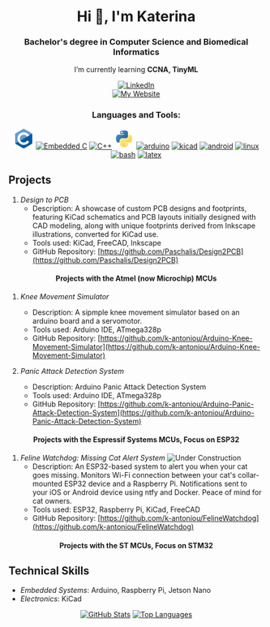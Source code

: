 <h1 align="center">Hi 👋, I'm Katerina</h1>
<h3 align="center">Bachelor's degree in Computer Science and Biomedical Informatics</h3>
<p align="center">
I’m currently learning <strong>CCNA, TinyML</strong>
</p>
<p align="center">
  <a href="https://www.linkedin.com/in/kate-antoniou/"><img src="https://img.shields.io/badge/-LinkedIn-blue?style=flat-square&logo=Linkedin&logoColor=white" alt="LinkedIn"></a>
  <br>
  <a href="https://k-antoniou.github.io"><img src="https://img.shields.io/badge/Visit%20My%20Website-ff69b4?style=flat-square&logo=google-chrome&logoColor=white" alt="My Website"></a>
  </p>



<h3 align="center">Languages and Tools:</h3>
<p align="center">
  <a href="https://www.cprogramming.com/" target="_blank" rel="noreferrer"><img src="https://raw.githubusercontent.com/devicons/devicon/master/icons/c/c-original.svg" alt="c" width="40" height="40"/></a>
  <a href="https://www.mygreatlearning.com/blog/embedded-c/" target="_blank" rel="noreferrer"><img src="https://cdn.jsdelivr.net/gh/devicons/devicon/icons/embeddedc/embeddedc-plain.svg"" alt="Embedded C" width="40" height="40"/></a>
  <a href="https://en.cppreference.com/w/" target="_blank" rel="noreferrer"><img src="https://upload.wikimedia.org/wikipedia/commons/1/18/ISO_C%2B%2B_Logo.svg" alt="C++" width="40" height="40"/></a>
  <a href="https://www.python.org" target="_blank" rel="noreferrer"><img src="https://raw.githubusercontent.com/devicons/devicon/master/icons/python/python-original.svg" alt="python" width="40" height="40"/></a>
  <a href="https://www.arduino.cc/" target="_blank" rel="noreferrer"><img src="https://www.arduino.cc/favicon.ico" alt="arduino" width="40" height="40"/></a>
  <a href="https://www.kicad.org/" target="_blank" rel="noreferrer"><img src="https://user-images.githubusercontent.com/352202/53980744-60746100-4111-11e9-9f8c-17ca6b50efd8.png" alt="kicad" width="40" height="40"/></a>
  <a href="https://developer.android.com/studio" target="_blank" rel="noreferrer"><img src="https://cdn.jsdelivr.net/gh/devicons/devicon@latest/icons/androidstudio/androidstudio-original.svg" alt="android" width="40" height="40"/></a>
  <a href="https://www.kernel.org/" target="_blank" rel="noreferrer"><img src="https://www.kernel.org/theme/images/logos/tux.png" alt="linux" width="40" height="40"/></a>
  <a href="https://www.gnu.org/software/bash/" target="_blank" rel="noreferrer"><img src="https://cdn.jsdelivr.net/gh/devicons/devicon@latest/icons/bash/bash-original.svg" alt="bash" width="40" height="40"/></a>
  <a href="https://www.latex-project.org/" target="_blank" rel="noreferrer"> <img src="https://www.latex-project.org/favicon.ico" alt="latex" width="40" height="40"/></a>
</p>

## Projects

1. *Design to PCB*
   - Description: A showcase of custom PCB designs and footprints, featuring KiCad schematics and PCB layouts initially designed with CAD modeling, along with unique footprints derived from Inkscape illustrations, converted for KiCad use. 
   - Tools used: KiCad, FreeCAD, Inkscape
   - GitHub Repository: [https://github.com/Paschalis/Design2PCB](https://github.com/Paschalis/Design2PCB) 
   
#### <div align="center">Projects with the Atmel (now Microchip) MCUs</div>

1. *Knee Movement Simulator* 
   - Description: A sipmple knee movement simulator based on an arduino board and a servomotor.
   - Tools used: Arduino IDE, ATmega328p
   - GitHub Repository: [https://github.com/k-antoniou/Arduino-Knee-Movement-Simulator](https://github.com/k-antoniou/Arduino-Knee-Movement-Simulator) 

1. *Panic Attack Detection System* 
   - Description: Arduino Panic Attack Detection System 
   - Tools used: Arduino IDE, ATmega328p
   - GitHub Repository: [https://github.com/k-antoniou/Arduino-Panic-Attack-Detection-System](https://github.com/k-antoniou/Arduino-Panic-Attack-Detection-System)    

#### <div align="center">Projects with the Espressif Systems MCUs, Focus on ESP32</div>

1. *Feline Watchdog: Missing Cat Alert System* ![Under Construction](https://img.shields.io/badge/status-in%20progress-green)
   - Description: An ESP32-based system to alert you when your cat goes missing. Monitors Wi-Fi connection between your cat's collar-mounted ESP32 device and a Raspberry Pi. Notifications sent to your iOS or Android device using ntfy and Docker. Peace of mind for cat owners.
   - Tools used: ESP32, Raspberry Pi, KiCad, FreeCAD
   - GitHub Repository: [https://github.com/k-antoniou/FelineWatchdog](https://github.com/k-antoniou/FelineWatchdog) 

#### <div align="center">Projects with the ST MCUs, Focus on STM32</div>

## Technical Skills
- *Embedded Systems*: Arduino, Raspberry Pi, Jetson Nano
- *Electronics*: KiCad


<p align="center">
  <a href="https://github-readme-stats.vercel.app/api?username=k-antoniou&show_icons=true&hide_title=true"><img src="https://github-readme-stats.vercel.app/api?username=k-antoniou&show_icons=true&hide_title=true" alt="GitHub Stats"></a>
  <a href="https://github-readme-stats.vercel.app/api/top-langs/?username=k-antoniou&layout=compact&hide=html,css"><img src="https://github-readme-stats.vercel.app/api/top-langs/?username=k-antoniou&layout=compact&hide=html,css" alt="Top Languages"></a>

</p>


<!--
*k-antoniou/k-antoniou* is a ✨ special ✨ repository because its README.md (this file) appears on your GitHub profile.

Here are some ideas to get you started:

- 🔭 I’m currently working on ...
- 🌱 I’m currently learning ...
- 👯 I’m looking to collaborate on ...
- 🤔 I’m looking for help with ...
- 💬 Ask me about ...
- 📫 How to reach me: ...
- 😄 Pronouns: ...
- ⚡ Fun fact: ...
-->
